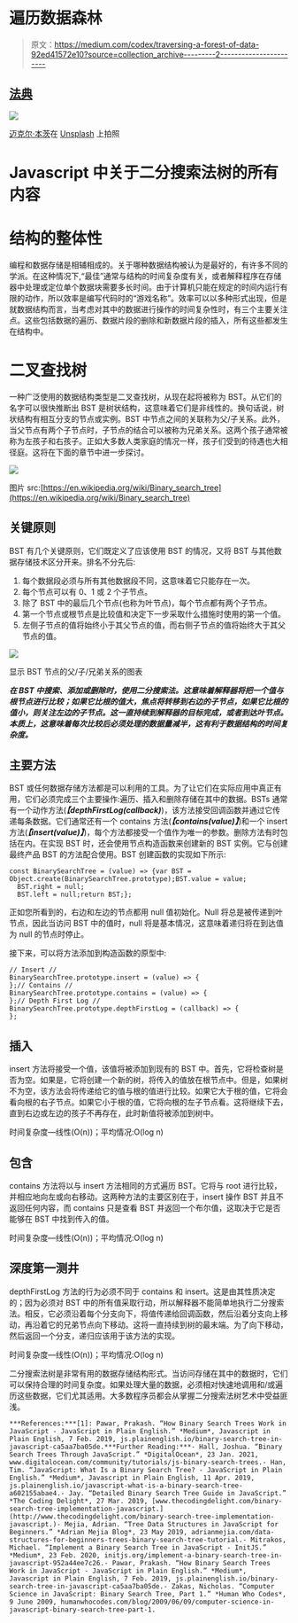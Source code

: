 # 遍历数据森林

> 原文：<https://medium.com/codex/traversing-a-forest-of-data-92ed41572e10?source=collection_archive---------2----------------------->

## [法典](http://medium.com/codex)

![](img/c4e713787a7a02e46fb5af95ff80b628.png)

[迈克尔·本茨](https://unsplash.com/@michaelbenz?utm_source=medium&utm_medium=referral)在 [Unsplash](https://unsplash.com?utm_source=medium&utm_medium=referral) 上拍照

# Javascript 中关于二分搜索法树的所有内容

# 结构的整体性

编程和数据存储是相辅相成的。关于哪种数据结构被认为是最好的，有许多不同的学派。在这种情况下,“最佳”通常与结构的时间复杂度有关，或者解释程序在存储器中处理或定位单个数据块需要多长时间。由于计算机只能在规定的时间内运行有限的动作，所以效率是编写代码时的“游戏名称”。效率可以以多种形式出现，但是就数据结构而言，当考虑对其中的数据进行操作的时间复杂性时，有三个主要关注点。这些包括数据的遍历、数据片段的删除和新数据片段的插入，所有这些都发生在结构中。

# 二叉查找树

一种广泛使用的数据结构类型是二叉查找树，从现在起将被称为 BST。从它们的名字可以很快推断出 BST 是树状结构，这意味着它们是非线性的。换句话说，树状结构有相互分支的节点或实例。BST 中节点之间的关联称为父/子关系。此外，当父节点有两个子节点时，子节点的结合可以被称为兄弟关系。这两个孩子通常被称为左孩子和右孩子。正如大多数人类家庭的情况一样，孩子们受到的待遇也大相径庭。这将在下面的章节中进一步探讨。

![](img/cd74a3e9404fffe7e94746d9cb68353d.png)

图片 src:[https://en.wikipedia.org/wiki/Binary_search_tree](https://en.wikipedia.org/wiki/Binary_search_tree)

## 关键原则

BST 有几个关键原则，它们既定义了应该使用 BST 的情况，又将 BST 与其他数据存储技术区分开来。排名不分先后:

1.  每个数据段必须与所有其他数据段不同，这意味着它只能存在一次。
2.  每个节点可以有 0、1 或 2 个子节点。
3.  除了 BST 中的最后几个节点(也称为叶节点)，每个节点都有两个子节点。
4.  第一个节点或根节点是比较值和决定下一步采取什么措施时使用的第一个值。
5.  左侧子节点的值将始终小于其父节点的值，而右侧子节点的值将始终大于其父节点的值。

![](img/8107d6b97a75ada7703f6583c017d4c5.png)

显示 BST 节点的父/子/兄弟关系的图表

***在 BST 中搜索、添加或删除时，使用二分搜索法。这意味着解释器将把一个值与根节点进行比较；如果它比根的值大，焦点将转移到右边的子节点，如果它比根的值小，则关注左边的子节点。这一直持续到解释器的目标完成，或者到达叶节点。本质上，这意味着每次比较后必须处理的数据量减半，这有利于数据结构的时间复杂度。***

## 主要方法

BST 或任何数据存储方法都是可以利用的工具。为了让它们在实际应用中真正有用，它们必须完成三个主要操作:遍历、插入和删除存储在其中的数据。BSTs 通常有一个动作方法(***【depthFirstLog(callback)***)，该方法接受回调函数并通过它传递每条数据。它们通常还有一个 contains 方法(***【contains(value)】***)和一个 insert 方法(***【insert(value)】***)，每个方法都接受一个值作为唯一的参数。删除方法有时包括在内。在实现 BST 时，还会使用节点构造函数来创建新的 BST 实例。它与创建最终产品 BST 的方法配合使用。BST 创建函数的实现如下所示:

```
const BinarySearchTree = (value) => {var BST = Object.create(BinarySearchTree.prototype);BST.value = value;
  BST.right = null;
  BST.left = null;return BST;};
```

正如您所看到的，右边和左边的节点都用 null 值初始化。Null 将总是被传递到叶节点，因此当访问 BST 中的值时，null 将是基本情况，这意味着递归将在到达值为 null 的节点时停止。

接下来，可以将方法添加到构造函数的原型中:

```
// Insert //
BinarySearchTree.prototype.insert = (value) => {
};// Contains //
BinarySearchTree.prototype.contains = (value) => {
};// Depth First Log //
BinarySearchTree.prototype.depthFirstLog = (callback) => {
};
```

## 插入

insert 方法将接受一个值，该值将被添加到现有的 BST 中。首先，它将检查树是否为空。如果是，它将创建一个新的树，将传入的值放在根节点中。但是，如果树不为空，该方法会将传递给它的值与根的值进行比较。如果它大于根的值，它将会看向根的右子节点。如果它小于根的值，它将向根的左子节点看。这将继续下去，直到右边或左边的孩子不再存在，此时新值将被添加到树中。

时间复杂度—线性(O(n))；平均情况:O(log n)

## 包含

contains 方法将以与 insert 方法相同的方式遍历 BST。它将与 root 进行比较，并相应地向左或向右移动。这两种方法的主要区别在于，insert 操作 BST 并且不返回任何内容，而 contains 只是查看 BST 并返回一个布尔值，这取决于它是否能够在 BST 中找到传入的值。

时间复杂度—线性(O(n))；平均情况:O(log n)

## 深度第一测井

depthFirstLog 方法的行为必须不同于 contains 和 insert。这是由其性质决定的；因为必须对 BST 中的所有值采取行动，所以解释器不能简单地执行二分搜索法。相反，它必须沿着每个分支向下，将值传递给回调函数，然后沿着分支向上移动，再沿着它的兄弟节点向下移动。这将一直持续到树的最末端。为了向下移动，然后返回一个分支，递归应该用于该方法的实现。

时间复杂度—线性(O(n))；平均情况:O(log n)

二分搜索法树是非常有用的数据存储结构形式。当访问存储在其中的数据时，它们可以保持合理的时间复杂度。如果处理大量的数据，必须相对快速地调用和/或遍历这些数据，它们尤其适用。大多数程序员都会从掌握二分搜索法树艺术中受益匪浅。

```
***References:***[1]: Pawar, Prakash. “How Binary Search Trees Work in JavaScript - JavaScript in Plain English.” *Medium*, Javascript in Plain English, 7 Feb. 2019, js.plainenglish.io/binary-search-tree-in-javascript-ca5aa7ba05de.***Further Reading:***- Hall, Joshua. “Binary Search Trees Through JavaScript.” *DigitalOcean*, 23 Jan. 2021, www.digitalocean.com/community/tutorials/js-binary-search-trees.- Han, Tim. “JavaScript: What Is a Binary Search Tree? - JavaScript in Plain English.” *Medium*, Javascript in Plain English, 11 Apr. 2019, js.plainenglish.io/javascript-what-is-a-binary-search-tree-a602155abae4.- Jay. “Detailed Binary Search Tree Guide in JavaScript.” *The Coding Delight*, 27 Mar. 2019, [www.thecodingdelight.com/binary-search-tree-implementation-javascript.](http://www.thecodingdelight.com/binary-search-tree-implementation-javascript.)- Mejia, Adrian. “Tree Data Structures in JavaScript for Beginners.” *Adrian Mejia Blog*, 23 May 2019, adrianmejia.com/data-structures-for-beginners-trees-binary-search-tree-tutorial.- Mitrakos, Michael. “Implement a Binary Search Tree in JavaScript - InitJS.” *Medium*, 23 Feb. 2020, initjs.org/implement-a-binary-search-tree-in-javascript-952a44ee7c26.- Pawar, Prakash. “How Binary Search Trees Work in JavaScript - JavaScript in Plain English.” *Medium*, Javascript in Plain English, 7 Feb. 2019, js.plainenglish.io/binary-search-tree-in-javascript-ca5aa7ba05de.- Zakas, Nicholas. “Computer Science in JavaScript: Binary Search Tree, Part 1.” *Human Who Codes*, 9 June 2009, humanwhocodes.com/blog/2009/06/09/computer-science-in-javascript-binary-search-tree-part-1.
```